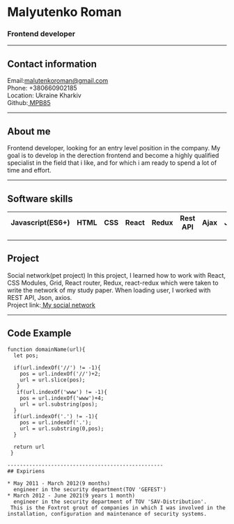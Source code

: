 # Malyutenko Roman 

### Frontend developer 

---------------------------------------------------

## Contact information 
 
Email:malutenkoroman@gmail.com  
Phone: +380660902185  
Location: Ukraine Kharkiv    
Github:[ MPB85](https://github.com/mpb85 "MPB85")    

--------------------------------------------------
## About me 
 
Frontend developer, looking for an entry level position in the company. My goal is to develop in the derection frontend and become a highly qualified specialist in the field  that i like, and for which i am ready to spend a lot of time  and effort. 

--------------------------------------------------

## Software skills 
 

| Javascript(ES6+) | HTML | CSS | React | Redux | Rest API | Ajax | Json | Git | NodJS | Angular |
|------------------|------|-----|-------|-------|----------|------|------|-----|-------|---------|

--------------------------------------------------
## Project
Social network(pet project)
In this project, I learned how to work with React, CSS Modules, Grid, React router, Redux, react-redux which were taken to write the network of my study paper. When loading user, I worked with REST API, Json, axios.  
Project link:[ My social network](https://github.com/mpb85/my-social-network "my social network")

--------------------------------------------------  
## Code Example

```
function domainName(url){
  let pos;
  
  if(url.indexOf('//') != -1){
    pos = url.indexOf('//')+2;
    url = url.slice(pos);
   }
   if(url.indexOf('www') != -1){
    pos = url.indexOf('www')+4;
    url = url.substring(pos);
  }
  if(url.indexOf('.') != -1){
    pos = url.indexOf('.');
    url = url.substring(0,pos);
  }
 
  return url
 }

--------------------------------------------------
## Expiriens

* May 2011 - March 2012(9 months)  
  engineer in the security department(TOV 'GEFEST')
* March 2012 - June 2021(9 years 1 month)  
  engineer in the security department of TOV 'SAV-Distribution'.            
 This is the Foxtrot grout of companies in which I was involved in the installation, configuration and maintenance of security systems.  
 
